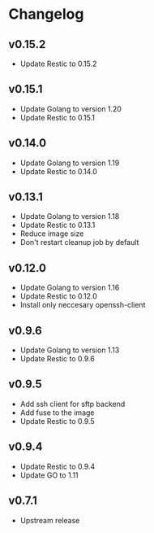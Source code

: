 # Changelog

## v0.15.2

  * Update Restic to 0.15.2

## v0.15.1

  * Update Golang to version 1.20
  * Update Restic to 0.15.1

## v0.14.0

  * Update Golang to version 1.19
  * Update Restic to 0.14.0

## v0.13.1

  * Update Golang to version 1.18
  * Update Restic to 0.13.1
  * Reduce image size
  * Don't restart cleanup job by default

## v0.12.0

  * Update Golang to version 1.16
  * Update Restic to 0.12.0
  * Install only neccesary openssh-client

## v0.9.6

  * Update Golang to version 1.13
  * Update Restic to 0.9.6

## v0.9.5

  * Add ssh client for sftp backend
  * Add fuse to the image
  * Update Restic to 0.9.5

## v0.9.4

  * Update Restic to 0.9.4
  * Update GO to 1.11

## v0.7.1

* Upstream release
